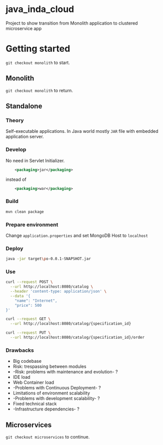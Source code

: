 # java_inda_cloud
Project to show transition from Monolith application to clustered microservice app

# Getting started

`git checkout monolith` to start.

## Monolith

`git checkout monolith` to return.

## Standalone

### Theory

Self-executable applications. In Java world mostly `JAR` file with embedded application server.

### Develop

No need in Servlet Initializer.
```xml
    <packaging>jar</packaging>
```

instead of

```xml
    <packaging>war</packaging>
```

### Build

```bash
mvn clean package
```

### Prepare environment

Change `application.properties` and set MongoDB Host to `localhost`

### Deploy

```bash
java -jar target\po-0.0.1-SNAPSHOT.jar
```

### Use

```bash
curl --request POST \
  --url http://localhost:8080/catalog \
  --header 'content-type: application/json' \
  --data '{
	"name": "Internet",
	"price": 500
}'
```


```bash
curl --request GET \
  --url http://localhost:8080/catalog/{specification_id}
```

```bash
curl --request PUT \
  --url http://localhost:8080/catalog/{specification_id}/order
```

### Drawbacks

- Big codebase
- Risk: trespassing between modules
- -Risk: problems with maintenance and evolution- ?
- IDE load
- Web Container load
- -Problems with Continuous Deployment- ?
- Limitations of environment scalability
- -Problems with development scalability- ?
- Fixed technical stack
- -Infrastructure dependencies- ?

## Microservices

`git checkout microservices` to continue.


